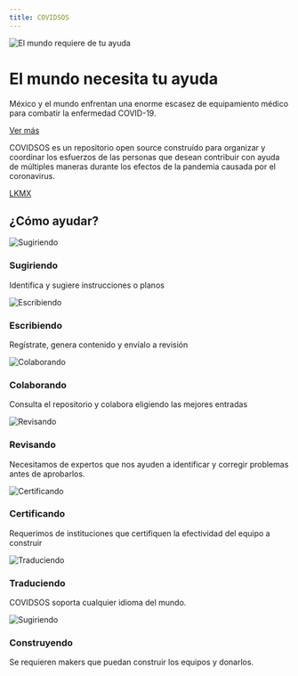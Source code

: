 ```yaml
---
title: COVIDSOS
---
```


<simple-hero>

![El mundo requiere de tu ayuda](../img/world.png)

# El mundo necesita tu ayuda

México y el mundo enfrentan una enorme escasez de equipamiento médico para
 combatir la enfermedad COVID-19.
 
[Ver más](./index.md)

</simple-hero>

<text-banner>

COVIDSOS es un repositorio open source construído para organizar y coordinar 
los esfuerzos de las personas que desean contribuir con ayuda de múltiples
 maneras durante los efectos de la pandemia causada por el coronavirus.
 
[LKMX](https://www.lkmx.io/)

</text-banner>


<slim-column>

## ¿Cómo ayudar?


![Sugiriendo](../img/suggesting.svg)

### Sugiriendo

Identifica y sugiere instrucciones o planos



![Escribiendo](../img/writing.svg)

### Escribiendo

Regístrate, genera contenido y envíalo a revisión




![Colaborando](../img/collaborating.svg)

### Colaborando

Consulta el repositorio y colabora eligiendo las mejores entradas





![Revisando](../img/reviewing.svg)

### Revisando

Necesitamos de expertos que nos ayuden a identificar y corregir problemas antes de aprobarlos.




![Certificando](../img/certifying.svg)

### Certificando

Requerimos de instituciones que certifiquen la efectividad del equipo a construir





![Traduciendo](../img/translating.svg)

### Traduciendo

COVIDSOS soporta cualquier idioma del mundo.


![Sugiriendo](../img/making.svg)

### Construyendo

Se requieren makers que puedan construir los equipos y donarlos.

</slim-column>
